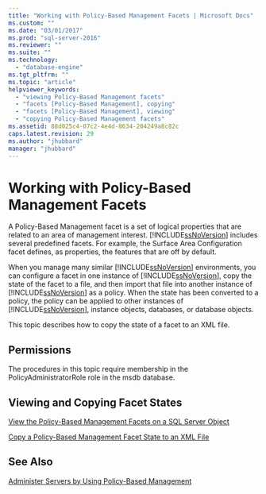 ```yaml
---
title: "Working with Policy-Based Management Facets | Microsoft Docs"
ms.custom: ""
ms.date: "03/01/2017"
ms.prod: "sql-server-2016"
ms.reviewer: ""
ms.suite: ""
ms.technology: 
  - "database-engine"
ms.tgt_pltfrm: ""
ms.topic: "article"
helpviewer_keywords: 
  - "viewing Policy-Based Management facets"
  - "facets [Policy-Based Management], copying"
  - "facets [Policy-Based Management], viewing"
  - "copying Policy-Based Management facets"
ms.assetid: 88d025c4-07c2-4e4d-8634-204249a8c82c
caps.latest.revision: 29
ms.author: "jhubbard"
manager: "jhubbard"
---
```

# Working with Policy-Based Management Facets
  A Policy-Based Management facet is a set of logical properties that are related to an area of management interest. [!INCLUDE[ssNoVersion](../../a9notintoc/includes/ssnoversion-md.md)] includes several predefined facets. For example, the Surface Area Configuration facet defines, as properties, the features that are off by default.  
  
 When you manage many similar [!INCLUDE[ssNoVersion](../../a9notintoc/includes/ssnoversion-md.md)] environments, you can configure a facet in one instance of [!INCLUDE[ssNoVersion](../../a9notintoc/includes/ssnoversion-md.md)], copy the state of the facet to a file, and then import that file into another instance of [!INCLUDE[ssNoVersion](../../a9notintoc/includes/ssnoversion-md.md)] as a policy. When the state has been converted to a policy, the policy can be applied to other instances of [!INCLUDE[ssNoVersion](../../a9notintoc/includes/ssnoversion-md.md)], instance objects, databases, or database objects.  
  
 This topic describes how to copy the state of a facet to an XML file.  
  
##  <a name="BeforeYouBegin"></a> Permissions  
 The procedures in this topic require membership in the PolicyAdministratorRole role in the msdb database.  
  
## Viewing and Copying Facet States  
 [View the Policy-Based Management Facets on a SQL Server Object](../../relational-databases/policy-based-management/view-the-policy-based-management-facets-on-a-sql-server-object.md)  
  
 [Copy a Policy-Based Management Facet State to an XML File](../../relational-databases/policy-based-management/copy-a-policy-based-management-facet-state-to-an-xml-file.md)  
  
## See Also  
 [Administer Servers by Using Policy-Based Management](../../relational-databases/policy-based-management/administer-servers-by-using-policy-based-management.md)  
  
  